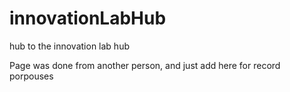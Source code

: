 # innovationLabHub
hub to the innovation lab hub

Page was done from another person, and just add here for record porpouses
